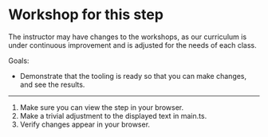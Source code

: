 # Workshop for this step

The instructor may have changes to the workshops, as our curriculum is
under continuous improvement and is adjusted for the needs of each
class.

Goals:

* Demonstrate that the tooling is ready so that you can make changes,
  and see the results.

-----

1. Make sure you can view the step in your browser.
2. Make a trivial adjustment to the displayed text in main.ts.
3. Verify changes appear in your browser.
